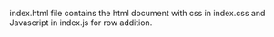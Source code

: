 index.html file contains the html document with css in index.css and Javascript in index.js for row addition.